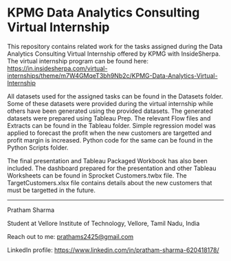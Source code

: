 # KPMG Data Analytics Consulting Virtual Internship
This repository contains related work for the tasks assigned during the Data Analytics Consulting Virtual Internship offered by KPMG with InsideSherpa. The virtual internship program can be found here: https://in.insidesherpa.com/virtual-internships/theme/m7W4GMqeT3bh9Nb2c/KPMG-Data-Analytics-Virtual-Internship

All datasets used for the assigned tasks can be found in the Datasets folder. Some of these datasets were provided during the virtual internship while others have been generated using the provided datasets. The generated datasets were prepared using Tableau Prep. The relevant Flow files and Extracts can be found in the Tableau folder. Simple regression model was applied to forecast the profit when the new customers are targetted and profit margin is increased. Python code for the same can be found in the Python Scripts folder.

The final presentation and Tableau Packaged Workbook has also been included. The dashboard prepared for the presentation and other Tableau Worksheets can be found in Sprocket Customers.twbx file. The TargetCustomers.xlsx file contains details about the new customers that must be targetted in the future.

-----------------------------------------------------------------------------------------------------------------------------------------------------------------------------------

Pratham Sharma

Student at Vellore Institute of Technology, Vellore, Tamil Nadu, India

Reach out to me: prathams2425@gmail.com

LinkedIn profile: https://www.linkedin.com/in/pratham-sharma-620418178/
